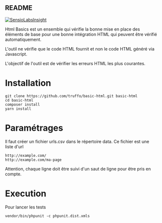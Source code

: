 README
------


[![SensioLabsInsight](https://insight.sensiolabs.com/projects/9b9246a5-d019-4e38-af18-c407712e919b/big.png)](https://insight.sensiolabs.com/projects/9b9246a5-d019-4e38-af18-c407712e919b)

Html Basics est un ensemble qui vérifie la bonne mise en place des éléments de base pour une bonne intégration HTML qui peuvent être vérifié automatiquement.

L'outil ne vérifie que le code HTML fournit et non le code HTML généré via Javascript.

L'objectif de l'outil est de vérifier les erreurs HTML les plus courantes.

Installation
============

```
git clone https://github.com/truffo/basic-html.git basic-html
cd basic-html
composer install
yarn install
```


Paramétrages
============

Il faut créer un fichier urls.csv dans le répertoire data. Ce fichier est une liste d'url

```
http://example.com/
http://example.com/ma-page

```

Attention, chaque ligne doit être suivi d'un saut de ligne pour être pris en compte.

Execution
============

Pour lancer les tests

```
vendor/bin/phpunit -c phpunit.dist.xmls
```
